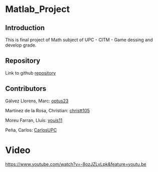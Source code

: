 ﻿# Matlab_Project

## Introduction
This is final project of Math subject of UPC - CITM - Game dessing and develop grade.

## Repository
Link to github [repository](https://github.com/christt105/Matlab_Project)

## Contributors
Gálvez Llorens, Marc: [optus23](https://github.com/optus23)

Martínez de la Rosa, Christian: [christt105](https://github.com/christt105)

Moreu Farran, Lluís: [youis11](https://github.com/youis11)

Peña, Carlos: [CarlosUPC](https://github.com/CarlosUPC)

# Video

https://www.youtube.com/watch?v=-8ozJZLvLpk&feature=youtu.be